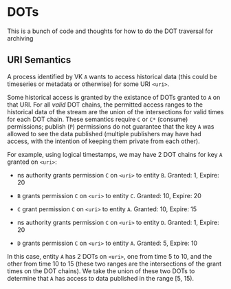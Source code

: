 # DOTs

This is a bunch of code and thoughts for how to do the DOT traversal for archiving

## URI Semantics

A process identified by VK `A` wants to access historical data (this could be timeseries or metadata or otherwise) for some URI `<uri>`.

Some historical access is granted by the existance of DOTs granted to `A` on that URI.
For all *valid* DOT chains, the permitted access ranges to the historical data of the stream
are the union of the intersections for valid times for each DOT chain.
These semantics require `C` or `C*` (consume) permissions; publish (`P`) permissions do not
guarantee that the key `A` was allowed to see the data published (multiple publishers may have
had access, with the intention of keeping them private from each other).

For example, using logical timestamps, we may have 2 DOT chains for key `A` granted on `<uri>`:

* ns authority grants permission `C` on `<uri>` to entity `B`. Granted: 1, Expire: 20
* `B` grants permission `C` on `<uri>` to entity `C`. Granted: 10, Expire: 20
* `C` grant permission `C` on `<uri>` to entity `A`. Granted: 10, Expire: 15

* ns authority grants permission `C` on `<uri>` to entity `D`. Granted: 1, Expire: 20
* `D` grants permission `C` on `<uri>` to entity `A`. Granted: 5, Expire: 10

In this case, entity `A` has 2 DOTs on `<uri>`, one from time 5 to 10, and the other from time
10 to 15 (these two ranges are the intersections of the grant times on the DOT chains). We
take the union of these two DOTs to determine that `A` has access to data published in the range
[5, 15).
